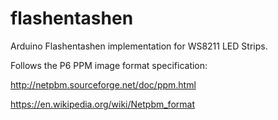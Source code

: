 # flashentashen
Arduino Flashentashen implementation for WS8211 LED Strips.

Follows the P6 PPM image format specification:

http://netpbm.sourceforge.net/doc/ppm.html

https://en.wikipedia.org/wiki/Netpbm_format
